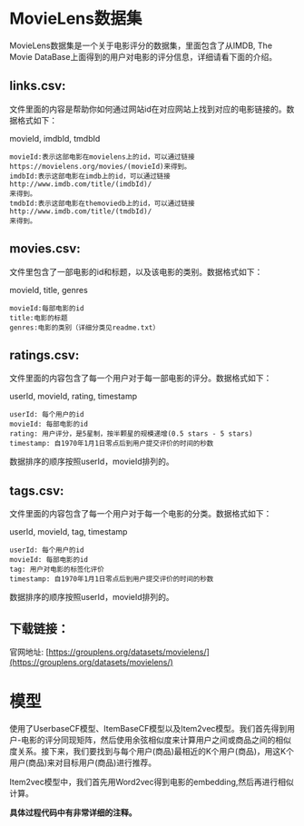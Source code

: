 # MovieLens数据集

MovieLens数据集是一个关于电影评分的数据集，里面包含了从IMDB, The Movie DataBase上面得到的用户对电影的评分信息，详细请看下面的介绍。

## links.csv:

文件里面的内容是帮助你如何通过网站id在对应网站上找到对应的电影链接的。数据格式如下：

movieId, imdbId, tmdbId

	movieId:表示这部电影在movielens上的id，可以通过链接https://movielens.org/movies/(movieId)来得到。
	imdbId:表示这部电影在imdb上的id，可以通过链接http://www.imdb.com/title/(imdbId)/
	来得到。
	tmdbId:表示这部电影在themoviedb上的id，可以通过链接http://www.imdb.com/title/(tmdbId)/
	来得到。


## movies.csv:

文件里包含了一部电影的id和标题，以及该电影的类别。数据格式如下：

movieId, title, genres

	movieId:每部电影的id
	title:电影的标题
	genres:电影的类别（详细分类见readme.txt）

## ratings.csv:

文件里面的内容包含了每一个用户对于每一部电影的评分。数据格式如下：

userId, movieId, rating, timestamp

	userId: 每个用户的id
	movieId: 每部电影的id
	rating: 用户评分，是5星制，按半颗星的规模递增(0.5 stars - 5 stars)
	timestamp: 自1970年1月1日零点后到用户提交评价的时间的秒数

数据排序的顺序按照userId，movieId排列的。

## tags.csv:
文件里面的内容包含了每一个用户对于每一个电影的分类。数据格式如下：

userId, movieId, tag, timestamp

	userId: 每个用户的id
	movieId: 每部电影的id
	tag: 用户对电影的标签化评价
	timestamp: 自1970年1月1日零点后到用户提交评价的时间的秒数

数据排序的顺序按照userId，movieId排列的。

## 下载链接：
官网地址: [https://grouplens.org/datasets/movielens/](https://grouplens.org/datasets/movielens/)

# 模型

使用了UserbaseCF模型、ItemBaseCF模型以及Item2vec模型。我们首先得到用户-电影的评分同现矩阵，然后使用余弦相似度来计算用户之间或商品之间的相似度关系。接下来，我们要找到与每个用户(商品)最相近的K个用户(商品)，用这K个用户(商品)来对目标用户(商品)进行推荐。

Item2vec模型中，我们首先用Word2vec得到电影的embedding,然后再进行相似计算。

**具体过程代码中有非常详细的注释。**
